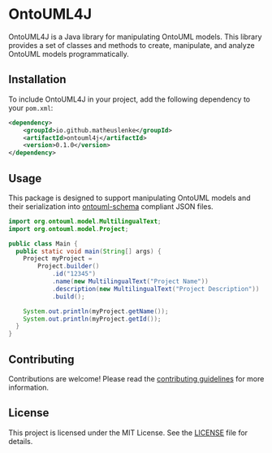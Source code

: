 # OntoUML4J

OntoUML4J is a Java library for manipulating OntoUML models. This library provides a set of classes and methods to create, manipulate, and analyze OntoUML models programmatically.

<!-- ## Table of Contents
- [Installation](#installation)
- [Usage](#usage)
- [Classes](#classes)
    - [Class1](#class1)
    - [Class2](#class2)
    - [Class3](#class3)
- [Contributing](#contributing)
- [License](#license) -->

## Installation

To include OntoUML4J in your project, add the following dependency to your `pom.xml`:

```xml
<dependency>
    <groupId>io.github.matheuslenke</groupId>
    <artifactId>ontouml4j</artifactId>
    <version>0.1.0</version>
</dependency>
```

## Usage

This package is designed to support manipulating OntoUML models and their serialization into [ontouml-schema](https://github.com/OntoUML/ontouml-schema) compliant JSON files.


```java
import org.ontouml.model.MultilingualText;
import org.ontouml.model.Project;

public class Main {
  public static void main(String[] args) {
    Project myProject =
        Project.builder()
            .id("12345")
            .name(new MultilingualText("Project Name"))
            .description(new MultilingualText("Project Description"))
            .build();

    System.out.println(myProject.getName());
    System.out.println(myProject.getId());
  }
}

```

## Contributing

Contributions are welcome! Please read the [contributing guidelines](CONTRIBUTING.md) for more information.

## License

This project is licensed under the MIT License. See the [LICENSE](LICENSE) file for details.